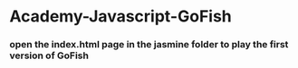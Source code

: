 # Academy-Javascript-GoFish
### open the index.html page in the jasmine folder to play the first version of GoFish
